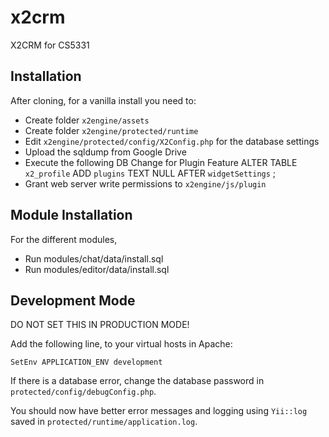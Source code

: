 x2crm
=====

X2CRM for CS5331

Installation
------------

After cloning, for a vanilla install you need to:

* Create folder `x2engine/assets`
* Create folder `x2engine/protected/runtime`
* Edit `x2engine/protected/config/X2Config.php` for the database settings
* Upload the sqldump from Google Drive
* Execute the following DB Change for Plugin Feature
ALTER TABLE  `x2_profile` ADD  `plugins` TEXT NULL AFTER  `widgetSettings` ;
* Grant web server write permissions to `x2engine/js/plugin`

Module Installation
-------------------

For the different modules,

* Run modules/chat/data/install.sql
* Run modules/editor/data/install.sql

Development Mode
----------------

DO NOT SET THIS IN PRODUCTION MODE!

Add the following line, to your virtual hosts in Apache:

`SetEnv APPLICATION_ENV development`

If there is a database error, change the database password in 
`protected/config/debugConfig.php`.

You should now have better error messages and logging using `Yii::log` saved in
`protected/runtime/application.log`.